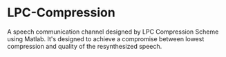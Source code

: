# LPC-Compression

A speech communication channel designed by LPC Compression Scheme using Matlab.
It's designed to achieve a compromise between lowest compression and quality of the resynthesized speech.
